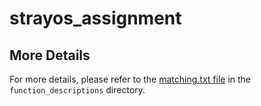 # strayos_assignment

## More Details

For more details, please refer to the [matching.txt file](https://github.com/saivenkatreddy29/strayos_assignment/blob/main/function_descriptions/matching.txt) in the `function_descriptions` directory.


